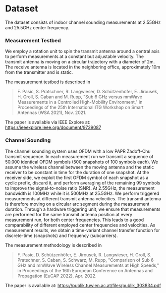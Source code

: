 # Dataset

The dataset consists of indoor channel sounding measurements at 2.55GHz and 25.5GHz center frequency. 

### Measurement Testbed

We employ a rotation unit to spin the transmit antenna around a central axis to perform measurements at a constant but adjustable velocity. 
The transmit antenna is moving on a circular trajectory with a diameter of 2m. 
The receive antenna is located in the neighboring office, approximately 10m from the transmitter and is static.

The measurement testbed is described in
> F. Pasic, S. Pratschner, R. Langwieser, D. Schützenhöfer, E. Jirousek, H. Groll, S. Caban and M. Rupp, "Sub 6 GHz versus mmWave Measurements in a Controlled High-Mobility Environment," in Proceedings of the 25th International ITG Workshop on Smart Antennas (WSA 2021), Nov. 2021.

The paper is available via IEEE Explore at: https://ieeexplore.ieee.org/document/9739087

### Channel Sounding

The channel sounding system uses OFDM with a low PAPR Zadoff-Chu transmit sequence. 
In each measurement run we transmit a sequence of 50.000 identical OFDM symbols (500 snapshots of 100 symbols each). 
We assume the wireless channel between the moving antenna and the static receiver to be constant in time for the duration of one snapshot.
At the receiver side, we exploit the first OFDM symbol of each snapshot as a cyclic prefix, discard it, and perform averaging of the remaining 99 symbols to improve the signal-to-noise ratio (SNR).
At 2.55GHz, the measurement bandwidth is 100MHz while it is 500MHz at 25.5GHz. 
We perform triggered measurements at different transmit antenna velocities. 
The transmit antenna is therefore moving on a circular arc segment during the measurement duration. 
Through a hardware triggering unit, we ensure that measurements are performed for the same transmit antenna position at every measurement run, for both center frequencies. 
This leads to a good comparability of different employed center frequencies and velocities.
As measurement results, we obtain a time-variant channel transfer function for discrete-time (snapshots) and frequency (subcarriers).

The measurement methodology is described in
> F. Pasic, D. Schützenhöfer, E. Jirousek, R. Langwieser, H. Groll, S. Pratschner, S. Caban, S. Schwarz, M. Rupp, "Comparison of Sub 6 GHz and mmWave Wireless Channel Measurements at High Speeds," in Proceedings of the 16th European Conference on Antennas and Propagation (EuCAP 2022), Apr. 2022.

The paper is available at: https://publik.tuwien.ac.at/files/publik_303834.pdf

